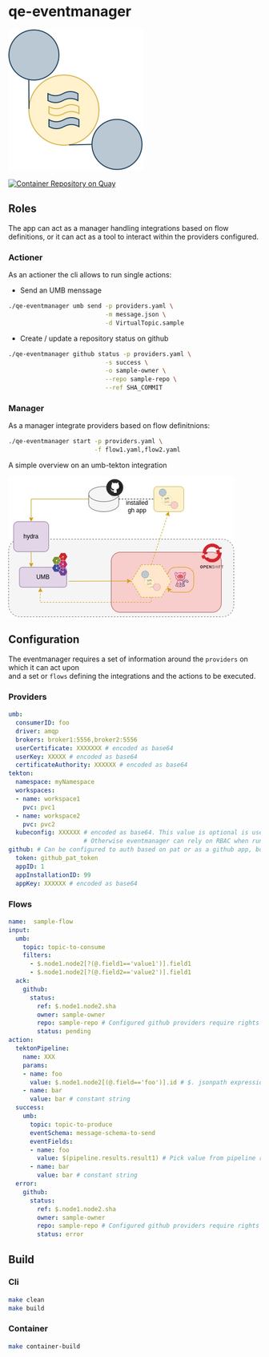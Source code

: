 # qe-eventmanager

![avatar](docs/diagrams/eventmanager.svg)

[![Container Repository on Quay](https://quay.io/repository/ariobolo/qe-eventmanager/status "Container Repository on Quay")](https://quay.io/repository/ariobolo/qe-eventmanager)

## Roles

The app can act as a manager handling integrations based on flow definitions, or it can act as a tool to interact within the providers configured.

### Actioner

As an actioner the cli allows to run single actions:

* Send an UMB menssage

```bash
./qe-eventmanager umb send -p providers.yaml \
                           -m message.json \
                           -d VirtualTopic.sample
```

* Create / update a repository status on github

```bash
./qe-eventmanager github status -p providers.yaml \
                           -s success \
                           -o sample-owner \
                           --repo sample-repo \
                           --ref SHA_COMMIT 
```

### Manager

As a manager integrate providers based on flow definitnions:

```bash
./qe-eventmanager start -p providers.yaml \
                        -f flow1.yaml,flow2.yaml
```

A simple overview on an umb-tekton integration

![Overview](docs/diagrams/highlevel-arch.jpg?raw=true)

## Configuration

The eventmanager requires a set of information around the `providers` on which it can act upon  
and a set or `flows` defining the integrations and the actions to be executed.  

### Providers

```yaml
umb:
  consumerID: foo
  driver: amqp
  brokers: broker1:5556,broker2:5556
  userCertificate: XXXXXXX # encoded as base64
  userKey: XXXXX # encoded as base64
  certificateAuthority: XXXXXX # encoded as base64
tekton:
  namespace: myNamespace
  workspaces:
  - name: workspace1
    pvc: pvc1
  - name: workspace2
    pvc: pvc2
  kubeconfig: XXXXXX # encoded as base64. This value is optional is used to connect to remote cluster
                     # Otherwise eventmanager can rely on RBAC when running inside the cluster
github: # Can be configured to auth based on pat or as a github app, bot require read public repos and read-write status rights 
  token: github_pat_token 
  appID: 1 
  appInstallationID: 99
  appKey: XXXXXX # encoded as base64
```

### Flows  

```yaml
name:  sample-flow
input:
  umb:
    topic: topic-to-consume
    filters:
      - $.node1.node2[?(@.field1=='value1')].field1
      - $.node1.node2[?(@.field2=='value2')].field1
  ack:
    github:
      status:
        ref: $.node1.node2.sha
        owner: sample-owner
        repo: sample-repo # Configured github providers require rights on this repo
        status: pending
action:
  tektonPipeline:
    name: XXX
    params:
    - name: foo
      value: $.node1.node2[(@.field=='foo')].id # $. jsonpath expression function
    - name: bar
      value: bar # constant string 
  success:
    umb:
      topic: topic-to-produce
      eventSchema: message-schema-to-send
      eventFields:
      - name: foo
        value: $(pipeline.results.result1) # Pick value from pipeline results result1 
      - name: bar
        value: bar # constant string
  error:
    github:
      status:
        ref: $.node1.node2.sha
        owner: sample-owner
        repo: sample-repo # Configured github providers require rights on this repo
        status: error
```

## Build

### Cli

```bash
make clean
make build
```

### Container

```bash
make container-build
```
